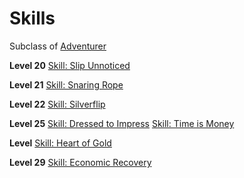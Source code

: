 <!-- TITLE: Merchant -->
<!-- SUBTITLE: With a sharp mind and a penchant for sniffing out great deals, Merchants will be your greatest allies, or your worst enemies.  Time is money to these entrepreneurs and you will very seldomly find them wasting their time by remaining idle. -->

# Skills
Subclass of [Adventurer](adventurer)

**Level 20**
[Skill: Slip Unnoticed](slip-unnoticed)

**Level 21**
[Skill: Snaring Rope](snaring-rope)

**Level 22**
[Skill: Silverflip](silverflip)

**Level 25**
[Skill: Dressed to Impress](dressed-to-impress)
[Skill: Time is Money](time-is-money)

**Level**
[Skill: Heart of Gold](heart-of-gold)

**Level 29**
[Skill: Economic Recovery](economic-recovery)